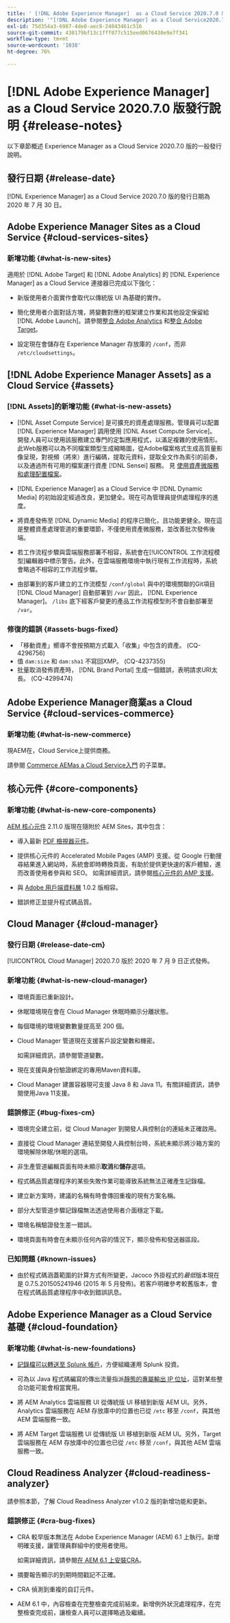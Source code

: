 ```yaml
---
title: ' [!DNL Adobe Experience Manager]  as a Cloud Service 2020.7.0 版發行說明。'
description: '"[!DNL Adobe Experience Manager] as a Cloud Service2020.7.0發行說明。」'
exl-id: 75d354a3-6987-4de0-aec8-24043461c516
source-git-commit: 430179bf13c1fff077c515eed0676430e9e7f341
workflow-type: tm+mt
source-wordcount: '1038'
ht-degree: 76%

---
```


# [!DNL Adobe Experience Manager] as a Cloud Service 2020.7.0 版發行說明  {#release-notes}

以下章節概述 Experience Manager as a Cloud Service 2020.7.0 版的一般發行說明。

## 發行日期 {#release-date}

[!DNL Experience Manager] as a Cloud Service 2020.7.0 版的發行日期為 2020 年 7 月 30 日。

## Adobe Experience Manager Sites as a Cloud Service {#cloud-services-sites}

### 新增功能 {#what-is-new-sites}

適用於 [!DNL Adobe Target] 和 [!DNL Adobe Analytics] 的 [!DNL Experience Manager] as a Cloud Service 連接器已完成以下強化：

* 新版使用者介面實作會取代以傳統版 UI 為基礎的實作。

* 簡化使用者介面對話方塊，將變數對應的框架建立作業和其他設定保留給 [!DNL Adobe Launch]。請參閱[整合 Adobe Analytics](https://experienceleague.adobe.com/docs/experience-manager-cloud-service/sites/integrations/integrating-adobe-analytics.html) 和[整合 Adobe Target](https://experienceleague.adobe.com/docs/experience-manager-cloud-service/sites/integrations/integrating-adobe-target.html)。

* 設定現在會儲存在 Experience Manager 存放庫的 `/conf`，而非 `/etc/cloudsettings`。

## [!DNL Adobe Experience Manager Assets] as a Cloud Service {#assets}

### [!DNL Assets]的新增功能 {#what-is-new-assets}

* [!DNL Asset Compute Service] 是可擴充的資產處理服務。管理員可以配置 [!DNL Experience Manager] 調用使用 [!DNL Asset Compute Service]。 開發人員可以使用該服務建立專門的定製應用程式，以滿足複雜的使用情形。 此Web服務可以為不同檔案類型生成縮略圖，從Adobe檔案格式生成高質量影像呈現，對視頻（將來）進行編碼，提取元資料，提取全文作為索引的前奏，以及通過所有可用的檔案運行資產 [!DNL Sensei] 服務。 見 [使用資產微服務和處理配置檔案](/help/assets/asset-microservices-configure-and-use.md)。

* [!DNL Experience Manager] as a Cloud Service 中 [!DNL Dynamic Media] 的初始設定經過改良，更加健全。現在可為管理員提供處理程序的進度。

* 將資產發佈至 [!DNL Dynamic Media] 的程序已簡化，且功能更健全。現在這是整體資產處理管道的重要環節，不僅使用資產微服務，並改善批次發佈後端。

* 若工作流程步驟與雲端服務部署不相容，系統會在[!UICONTROL 工作流程模型]編輯器中標示警告。此外，在雲端服務環境中執行現有工作流程時，系統會略過不相容的工作流程步驟。

* 由部署到的客戶建立的工作流模型 `/conf/global` 與中的環境關聯的Git項目 [!DNL Cloud Manager] 自動部署到 `/var` 因此， [!DNL Experience Manager]。 `/libs` 底下經客戶變更的產品工作流程模型則不會自動部署至 `/var`。

### 修復的錯誤 {#assets-bugs-fixed}

* 「移動資產」嚮導不會按預期方式載入「收集」中包含的資產。 (CQ-4296756)
* 值 `dam:size` 和 `dam:sha1` 不寫回XMP。 (CQ-4237355)
* 批量取消發佈資產時， [!DNL Brand Portal] 生成一個錯誤，表明請求URI太長。 (CQ-4299474)

## Adobe Experience Manager商業as a Cloud Service {#cloud-services-commerce}

### 新增功能 {#what-is-new-commerce}

現AEM在，Cloud Service上提供商務。

請參閱 [Commerce AEMas a Cloud Service入門](https://experienceleague.adobe.com/docs/experience-manager-cloud-service/commerce/getting-started.html) 的子菜單。

## 核心元件 {#core-components}

### 新增功能 {#what-is-new-core-components}

[AEM 核心元件](https://experienceleague.adobe.com/docs/experience-manager-core-components/using/introduction.html) 2.11.0 版現在隨附於 AEM Sites，其中包含：

* 導入最新 [PDF 檢視器元件](https://www.aemcomponents.dev/content/core-components-examples/library/core-content/pdf-viewer.html)。

* 提供核心元件的 Accelerated Mobile Pages (AMP) 支援。從 Google 行動搜尋結果進入網站時，系統會即時轉換頁面，有助於提供更快速的客戶體驗，進而改善使用者參與和 SEO。
如需詳細資訊，請參閱[核心元件的 AMP 支援](https://experienceleague.adobe.com/docs/experience-manager-core-components/using/developing/amp.html)。

* 與 [Adobe 用戶端資料層](https://experienceleague.adobe.com/docs/experience-manager-core-components/using/developing/data-layer/overview.html) 1.0.2 版相容。

* 錯誤修正並提升程式碼品質。

## Cloud Manager {#cloud-manager}

### 發行日期 {#release-date-cm}

[!UICONTROL Cloud Manager] 2020.7.0 版於 2020 年 7 月 9 日正式發佈。

### 新增功能 {#what-is-new-cloud-manager}

* 環境頁面已重新設計。

* 休眠環境現在會在 Cloud Manager 休眠時顯示分離狀態。

* 每個環境的環境變數數量提高至 200 個。

* Cloud Manager 管道現在支援客戶設定變數和機密。

   如需詳細資訊，請參閱管道變數。

* 現在支援與身份驗證綁定的專用Maven資料庫。

* Cloud Manager 建置容器現可支援 Java 8 和 Java 11。有關詳細資訊，請參閱使用Java 11支援。

### 錯誤修正 {#bug-fixes-cm}

* 環境完全建立前，從 Cloud Manager 到開發人員控制台的連結未正確啟用。

* 直接從 Cloud Manager 連結至開發人員控制台時，系統未顯示將沙箱方案的環境解除休眠/休眠的選項。

* 非生產管道編輯頁面有時未顯示&#x200B;**取消**&#x200B;和&#x200B;**儲存**&#x200B;選項。

* 程式碼品質處理程序的某些失敗作業可能導致系統無法正確產生記錄檔。

* 建立新方案時，建議的名稱有時會傳回重複的現有方案名稱。

* 部分大型管道步驟記錄檔無法透過使用者介面穩定下載。

* 環境名稱驗證發生差一錯誤。

* 環境頁面有時會在未顯示任何內容的情況下，顯示發佈和發送器區段。

### 已知問題 {#known-issues}

* 由於程式碼涵蓋範圍的計算方式有所變更，Jacoco 外掛程式的&#x200B;*最低*&#x200B;版本現在是 0.7.5.201505241946 (2015 年 5 月發佈)。若客戶明確參考較舊版本，會在程式碼品質處理程序中收到錯誤訊息。

## Adobe Experience Manager as a Cloud Service 基礎 {#cloud-foundation}

### 新增功能 {#what-is-new-foundations}

* [記錄檔可以轉送至 Splunk 帳戶](/help/implementing/developing/introduction/logging.md#splunk-logs)，方便組織運用 Splunk 投資。

* 可為以 Java 程式碼編寫的傳出流量指派[靜態的專屬輸出 IP 位址](/help/implementing/developing/introduction/development-guidelines.md#dedicated-egress-ip-address)，這對某些整合功能可能會相當實用。

* 將 AEM Analytics 雲端服務 UI 從傳統版 UI 移植到新版 AEM UI。另外，Analytics 雲端服務在 AEM 存放庫中的位置也已從 `/etc` 移至 `/conf`，與其他 AEM 雲端服務一致。

* 將 AEM Target 雲端服務 UI 從傳統版 UI 移植到新版 AEM UI。另外，Target 雲端服務在 AEM 存放庫中的位置也已從 `/etc` 移至 `/conf`，與其他 AEM 雲端服務一致。

## Cloud Readiness Analyzer {#cloud-readiness-analyzer}

請參照本節，了解 Cloud Readiness Analyzer v1.0.2 版的新增功能和更新。

### 錯誤修正 {#cra-bug-fixes}

* CRA 較早版本無法在 Adobe Experience Manager (AEM) 6.1 上執行。新增明確支援，讓管理員群組中的使用者使用。

   如需詳細資訊，請參閱[在 AEM 6.1 上安裝CRA](https://experienceleague.adobe.com/docs/experience-manager-cloud-service/moving/cloud-migration/cloud-readiness-analyzer/using-cloud-readiness-analyzer.html#installing-on-aem61)。

* 摘要報告顯示的到期時間戳記不正確。

* CRA 偵測到重複的自訂元件。

* AEM 6.1 中，內容檢查在完整檢查完成前結束。新增例外狀況處理程序，在完整檢查完成前，讓檢查人員可以選擇略過及繼續。
